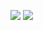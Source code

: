 [![](https://img.shields.io/badge/release-v0.5.0-informational.svg)](https://github.com/Paveloom/C3/releases/tag/v0.5.0) [![](https://img.shields.io/badge/platforms-linux,%20macOS-3E6680.svg)](#)